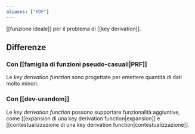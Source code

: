 ```yaml
---
aliases: ["KDF"]
---
```


[[funzione ideale]] per il problema di [[key derivation]].

## Differenze

### Con [[famiglia di funzioni pseudo-casuali|PRF]]

Le *key derivation function* sono progettate per emettere quantità di dati molto minori.

### Con [[dev-urandom]]

Le *key derivation function* possono supportare funzionalità aggiuntive, come [[expansion di una key derivation function|expansion]] e [[contestualizzazione di una key derivation function|contestualizzazione]].